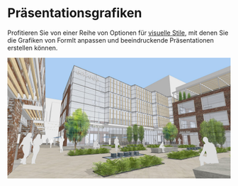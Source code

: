 # Präsentationsgrafiken

Profitieren Sie von einer Reihe von Optionen für [visuelle Stile](../tool-library/visual-styles.md), mit denen Sie die Grafiken von FormIt anpassen und beeindruckende Präsentationen erstellen können.

![](../.gitbook/assets/screen1.jpg)
